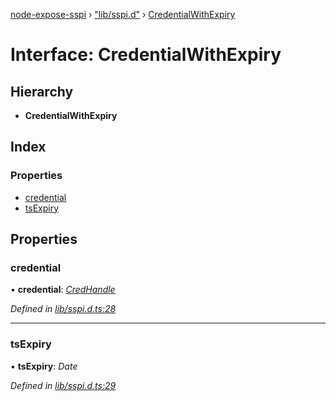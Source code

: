 [node-expose-sspi](../README.md) › ["lib/sspi.d"](../modules/_lib_sspi_d_.md) › [CredentialWithExpiry](_lib_sspi_d_.credentialwithexpiry.md)

# Interface: CredentialWithExpiry

## Hierarchy

* **CredentialWithExpiry**

## Index

### Properties

* [credential](_lib_sspi_d_.credentialwithexpiry.md#credential)
* [tsExpiry](_lib_sspi_d_.credentialwithexpiry.md#tsexpiry)

## Properties

###  credential

• **credential**: *[CredHandle](_lib_sspi_d_.credhandle.md)*

*Defined in [lib/sspi.d.ts:28](https://github.com/jlguenego/node-expose-sspi/blob/4e9f9ae/lib/sspi.d.ts#L28)*

___

###  tsExpiry

• **tsExpiry**: *Date*

*Defined in [lib/sspi.d.ts:29](https://github.com/jlguenego/node-expose-sspi/blob/4e9f9ae/lib/sspi.d.ts#L29)*
